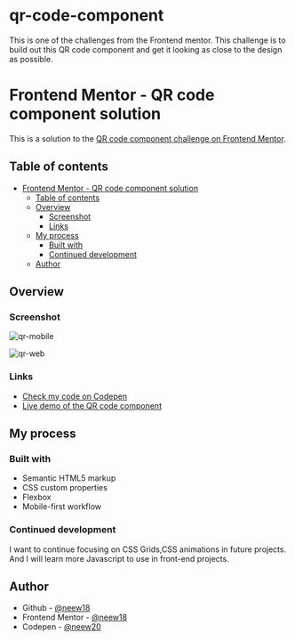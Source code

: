 # qr-code-component
This is one of the challenges from the Frontend mentor. This challenge is to build out this QR code component and get it looking as close to the design as possible.

# Frontend Mentor - QR code component solution

This is a solution to the [QR code component challenge on Frontend Mentor](https://www.frontendmentor.io/challenges/qr-code-component-iux_sIO_H).

## Table of contents

- [Frontend Mentor - QR code component solution](#frontend-mentor---qr-code-component-solution)
  - [Table of contents](#table-of-contents)
  - [Overview](#overview)
    - [Screenshot](#screenshot)
    - [Links](#links)
  - [My process](#my-process)
    - [Built with](#built-with)
    - [Continued development](#continued-development)
  - [Author](#author)

## Overview

### Screenshot

![qr-mobile](https://user-images.githubusercontent.com/98087868/216332525-e8efee6a-111b-4065-843c-d0aeab1e00f8.PNG)

![qr-web](https://user-images.githubusercontent.com/98087868/216332553-d0184408-4f8d-41e5-83f5-c9c8219b553c.PNG)

### Links

- [Check my code on Codepen](https://codepen.io/neew20/pen/VwBqaXY)
- [Live demo of the QR code component](https://qr-code-component-plum.vercel.app/)

## My process

### Built with

- Semantic HTML5 markup
- CSS custom properties
- Flexbox
- Mobile-first workflow

### Continued development

I want to continue focusing on CSS Grids,CSS animations in future projects. And I will learn more Javascript to use in front-end projects.

## Author

- Github - [@neew18](https://github.com/neew18)
- Frontend Mentor - [@neew18](https://www.frontendmentor.io/profile/neew18)
- Codepen - [@neew20](https://codepen.io/neew20)
